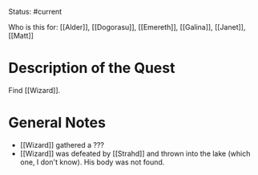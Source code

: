 Status: #current 

Who is this for: [[Alder]], [[Dogorasu]], [[Emereth]], [[Galina]], [[Janet]], [[Matt]] 
# Description of the Quest
Find [[Wizard]]. 

# General Notes
- [[Wizard]] gathered a ???
- [[Wizard]] was defeated by [[Strahd]] and thrown into the lake (which one, I don't know). His body was not found.